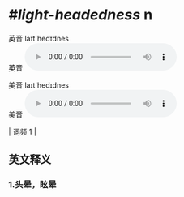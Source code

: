 # ***\#light-headedness*** n
英音 laɪt'hedɪdnes  
英音
<audio src="./media/light-headedness1.aac" controls="controls"></audio>

美音 laɪt'hedɪdnes  
美音
<audio src="./media/light-headedness2.aac" controls="controls"></audio>



| 词频 1 |  

英文释义
---
### 1.**头晕，眩晕**  


